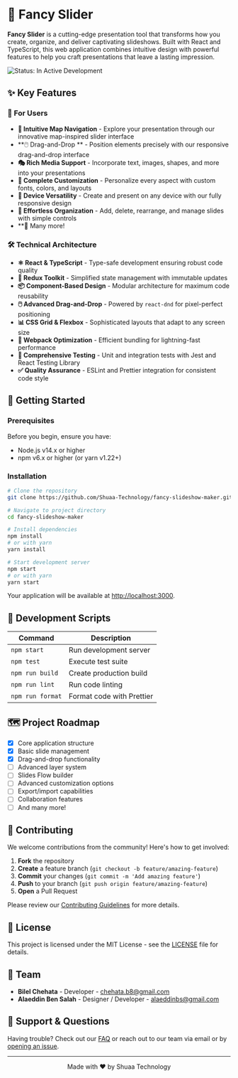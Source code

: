# 🎨 Fancy Slider

**Fancy Slider** is a cutting-edge presentation tool that transforms how you create, organize, and deliver captivating slideshows. Built with React and TypeScript, this web application combines intuitive design with powerful features to help you craft presentations that leave a lasting impression.

![Status: In Active Development](https://img.shields.io/badge/Status-In%20Development-yellow)

## ✨ Key Features

### 🚀 For Users

- **🔄 Intuitive Map Navigation** - Explore your presentation through our innovative map-inspired slider interface
- **🖱️ Drag-and-Drop ** - Position elements precisely with our responsive drag-and-drop interface
- **🎭 Rich Media Support** - Incorporate text, images, shapes, and more into your presentations
- **🎨 Complete Customization** - Personalize every aspect with custom fonts, colors, and layouts
- **📱 Device Versatility** - Create and present on any device with our fully responsive design
- **🔄 Effortless Organization** - Add, delete, rearrange, and manage slides with simple controls
- **🤝 Many more!

### 🛠️ Technical Architecture

- **⚛️ React & TypeScript** - Type-safe development ensuring robust code quality
- **🔄 Redux Toolkit** - Simplified state management with immutable updates
- **📦 Component-Based Design** - Modular architecture for maximum code reusability
- **🖱️ Advanced Drag-and-Drop** - Powered by `react-dnd` for pixel-perfect positioning
- **📊 CSS Grid & Flexbox** - Sophisticated layouts that adapt to any screen size
- **🔧 Webpack Optimization** - Efficient bundling for lightning-fast performance
- **🧪 Comprehensive Testing** - Unit and integration tests with Jest and React Testing Library
- **✅ Quality Assurance** - ESLint and Prettier integration for consistent code style

## 🚀 Getting Started

### Prerequisites

Before you begin, ensure you have:

- Node.js v14.x or higher
- npm v6.x or higher (or yarn v1.22+)

### Installation

```bash
# Clone the repository
git clone https://github.com/Shuaa-Technology/fancy-slideshow-maker.git

# Navigate to project directory
cd fancy-slideshow-maker

# Install dependencies
npm install
# or with yarn
yarn install

# Start development server
npm start
# or with yarn
yarn start
```

Your application will be available at [http://localhost:3000](http://localhost:3000).

## 🔧 Development Scripts

| Command | Description |
|---------|-------------|
| `npm start` | Run development server |
| `npm test` | Execute test suite |
| `npm run build` | Create production build |
| `npm run lint` | Run code linting |
| `npm run format` | Format code with Prettier |

## 🗺️ Project Roadmap

- [x] Core application structure
- [x] Basic slide management
- [x] Drag-and-drop functionality
- [ ] Advanced layer system
- [ ] Slides Flow builder
- [ ] Advanced customization options
- [ ] Export/import capabilities
- [ ] Collaboration features
- [ ] And many more!

## 🤝 Contributing

We welcome contributions from the community! Here's how to get involved:

1. **Fork** the repository
2. **Create** a feature branch (`git checkout -b feature/amazing-feature`)
3. **Commit** your changes (`git commit -m 'Add amazing feature'`)
4. **Push** to your branch (`git push origin feature/amazing-feature`)
5. **Open** a Pull Request

Please review our [Contributing Guidelines](CONTRIBUTING.md) for more details.

## 📄 License

This project is licensed under the MIT License - see the [LICENSE](LICENSE) file for details.

## 👥 Team

- **Bilel Chehata** - Developer - [chehata.b8@gmail.com](mailto:chehata.b8@gmail.com)
- **Alaeddin Ben Salah** - Designer / Developer - [alaeddinbs@gmail.com](mailto:alaeddinbs@gmail.com)

## 🙋 Support & Questions

Having trouble? Check out our [FAQ](FAQ.md) or reach out to our team via email or by [opening an issue](https://github.com/Shuaa-Technology/fancy-slideshow-maker/issues/new).

---

<p align="center">
  Made with ❤️ by Shuaa Technology
</p>
